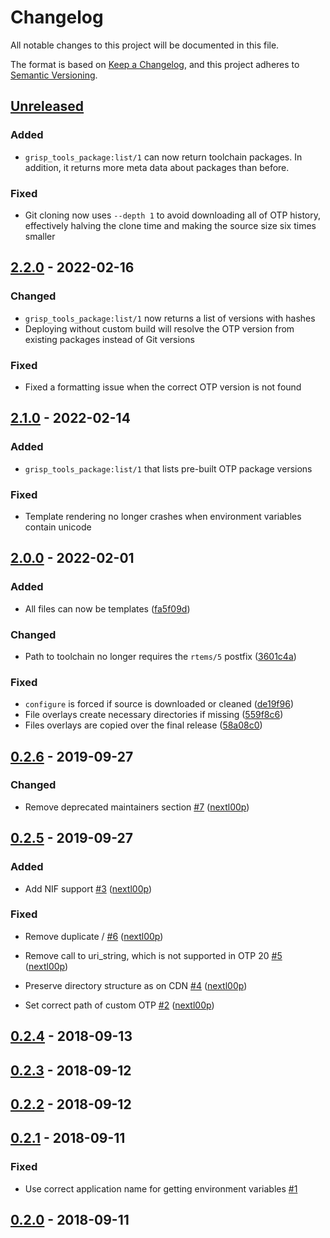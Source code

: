 # Changelog

All notable changes to this project will be documented in this file.

The format is based on [Keep a Changelog](https://keepachangelog.com/en/1.0.0/),
and this project adheres to
[Semantic Versioning](https://semver.org/spec/v2.0.0.html).

## [Unreleased]

### Added

- `grisp_tools_package:list/1` can now return toolchain packages. In addition,
  it returns more meta data about packages than before.

### Fixed

- Git cloning now uses `--depth 1` to avoid downloading all of OTP history,
  effectively halving the clone time and making the source size six times
  smaller

## [2.2.0] - 2022-02-16

### Changed

- `grisp_tools_package:list/1` now returns a list of versions with hashes
- Deploying without custom build will resolve the OTP version from existing
  packages instead of Git versions

### Fixed

- Fixed a formatting issue when the correct OTP version is not found

## [2.1.0] - 2022-02-14

### Added

- `grisp_tools_package:list/1` that lists pre-built OTP package versions

### Fixed

- Template rendering no longer crashes when environment variables contain
  unicode

## [2.0.0] - 2022-02-01

### Added

- All files can now be templates ([fa5f09d](https://github.com/grisp/grisp_tools/commit/fa5f09dea255bb5dd6dae6427d2df5f00fd02105))

### Changed

- Path to toolchain no longer requires the `rtems/5` postfix ([3601c4a](https://github.com/grisp/grisp_tools/commit/3601c4a6de55f1a3b4d0bbbb6ee58b7a372db354))

### Fixed

- `configure` is forced if source is downloaded or cleaned ([de19f96](https://github.com/grisp/grisp_tools/commit/de19f96182b5dd58f8fdec2e75cabb6e64adf40d))
- File overlays create necessary directories if missing ([559f8c6](https://github.com/grisp/grisp_tools/commit/559f8c64887b90619cb9d5cc4d0433ec04905211))
- Files overlays are copied over the final release ([58a08c0](https://github.com/grisp/grisp_tools/commit/58a08c038134ee84535d801dbd8c10f34006b838))

## [0.2.6] - 2019-09-27

### Changed

- Remove deprecated maintainers section [\#7](https://github.com/grisp/grisp_tools/pull/7) ([nextl00p](https://github.com/nextl00p))

## [0.2.5] - 2019-09-27

### Added
- Add NIF support [\#3](https://github.com/grisp/grisp_tools/pull/3) ([nextl00p](https://github.com/nextl00p))

### Fixed

- Remove duplicate / [\#6](https://github.com/grisp/grisp_tools/pull/6) ([nextl00p](https://github.com/nextl00p))
- Remove call to uri\_string, which is not supported in OTP 20 [\#5](https://github.com/grisp/grisp_tools/pull/5) ([nextl00p](https://github.com/nextl00p))
- Preserve directory structure as on CDN [\#4](https://github.com/grisp/grisp_tools/pull/4) ([nextl00p](https://github.com/nextl00p))

- Set correct path of custom OTP [\#2](https://github.com/grisp/grisp_tools/pull/2) ([nextl00p](https://github.com/nextl00p))

## [0.2.4] - 2018-09-13

## [0.2.3] - 2018-09-12

## [0.2.2] - 2018-09-12

## [0.2.1] - 2018-09-11

### Fixed

- Use correct application name for getting environment variables [\#1](https://github.com/grisp/grisp_tools/issues/1)

## [0.2.0] - 2018-09-11


[Unreleased]: https://github.com/grisp/grisp_tools/compare/2.2.0...HEAD
[2.2.0]: https://github.com/grisp/grisp_tools/compare/2.1.0...2.2.0
[2.1.0]: https://github.com/grisp/grisp_tools/compare/2.0.0...2.1.0
[2.0.0]: https://github.com/grisp/grisp_tools/compare/0.2.6...2.0.0
[0.2.6]: https://github.com/grisp/grisp_tools/compare/0.2.6...0.2.6
[0.2.5]: https://github.com/grisp/grisp_tools/compare/0.2.4...0.2.5
[0.2.4]: https://github.com/grisp/grisp_tools/compare/0.2.3...0.2.4
[0.2.3]: https://github.com/grisp/grisp_tools/compare/0.2.2...0.2.3
[0.2.2]: https://github.com/grisp/grisp_tools/compare/0.2.1...0.2.2
[0.2.1]: https://github.com/grisp/grisp_tools/compare/0.2.0...0.2.1
[0.2.0]: https://github.com/grisp/grisp_tools/compare/05cf2b8a58ef7decfbb0f043d25f5f20bb3c45c6...0.2.0
